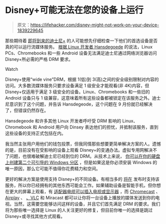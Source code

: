 # Disney+可能无法在您的设备上运行

> 原文：<https://lifehacker.com/disney-might-not-work-on-your-device-1839229645>

那些期待着 [即将到来的迪士尼+](https://lifehacker.com/see-what-s-coming-to-disney-plus-before-it-launches-1838178773) 的人可能想先仔细检查一下他们的首选设备是否真的可以运行流媒体服务。 [根据 Linux 开发者 Hansdegoede](https://hansdegoede.livejournal.com/22338.html) 的说法，Linux PCs、Chromebooks 和一些 Android 设备无法满足迪士尼通过网络浏览器访问 Disney+所必需的严格 DRM 要求。

Watch

Disney+使用“wide vine”DRM，根据 1(低)到 3(高)之间的安全级别限制对内容的访问。大多数流媒体服务只要求设备满足 1 级安全才能观看(非 4K)内容，但 Disney+仅适用于满足 3 级安全的设备。Linux、Chromebooks 和一些旧的 Android 设备只与 1 级兼容，这意味着所有这些设备都被锁定在该服务之外。迪士尼意识到了这个问题，并告诉 Hansdegeode，这个问题在 9 月份就已经解决了，但错误仍然存在。

Hansdegeode 和许多其他 Linux 开发者呼吁受 DRM 影响的 Linux、Chromebook 和 Android 用户向 Dinsey 表达他们的担忧，并抵制该服务，直到这些设备的支持正式包括在内。

我当然主张用户用他们的钱包投票，但我同情那些想要更简单解决方案的人。遗憾的是，目前没有在受影响的设备上观看 Disney+的变通办法。虚拟专用网解决不了问题，也很难破解迪士尼已经到位的 DRM。从技术上来说， [你可以在你的硬盘上创建第二个可引导的 Windows 分区](https://lifehacker.com/how-to-set-up-a-virtual-machine-for-free-1828969527) ，但是如果这是你必须安装 Windows 的唯一原因，那么它可能不值得你花费精力和空间。

更好的解决方案是使用支持 Disney+的不同设备。有相当多的 [将在](https://lifehacker.com/heres-every-device-you-can-use-to-stream-disney-1837378152) 发布时支持该服务，所以你已经拥有的其他东西可能会工作。如果辅助设备是智能手机，但你想在更大的屏幕上观看，有 [适配器电缆可以插入电视或显示器](https://www.amazon.com/USB-C-Adapter-Android-Tablet-4-5x2-5x1-0cm/dp/B0798KFKRN?asc_campaign=InlineText&asc_refurl=https://lifehacker.com/disney-might-not-work-on-your-device-1839229645&asc_source=&tag=kinjalifehackerlink-20) ，而 [Chromecast](https://lifehacker.com/tag/chromecast) 、 [Airplay](https://lifehacker.com/tag/airplay) 、 [、VLC](https://lifehacker.com/how-to-cast-video-using-vlc-3-0-1822883313) 和 Miracast 都可以让你将一台设备上播放的媒体发送到你的电视。当然，这需要您能够访问这样的设备，并且它们首先满足 DRM 的要求。我们将为那些唯一选择是 Linux 的人关注更好的修复，但目前你唯一的选择是跳过 Disney+或寻找其他方式观看。